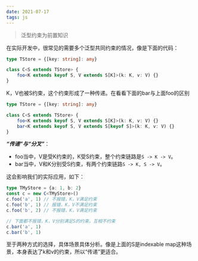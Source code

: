 ```yaml
---
date: 2021-07-17
tags: js
---
```


> 泛型约束为前置知识

在实际开发中，很常见的需要多个泛型共同约束的情况，像是下面的代码：

```ts
type TStore = {[key: string]: any}

class C<S extends TStore> {
    foo<K extends keyof S, V extends S[K]>(k: K, v: V) {}
}
```

K，V也被S约束，这个约束形成了一种传递。在看看下面的bar与上面foo的区别

```ts
type TStore = {[key: string]: any}

class C<S extends TStore> {
    foo<K extends keyof S, V extends S[K]>(k: K, v: V) {}
    bar<K extends keyof S, V extends S[keyof S]>(k: K, v: V) {}
}
```

***“传递”与“分叉”***：

- foo当中，V是受K约束的，K受S约束，整个约束链路是`S -> K -> V`。
- bar当中，V和K分别受S约束，有两个约束链路`S -> K, S -> V`。

这会影响我们的实际应用，如下：

```ts
type TMyStore = {a: 1, b: 2}
const c = new C<TMyStore>()
c.foo('a', 1) // 不报错，K，V满足约束
c.foo('b', 1) // 报错，K，V不满足约束
c.foo('b', 2) // 不报错，K，V满足约束

// 下面都不报错，K，V分别满足S的约束，互相不约束
c.bar('a', 1) 
c.bar('b', 1)
```

至于两种方式的选择，具体场景具体分析。像是上面的S是indexable map这种场景，本身表达了k和v的约束，所以“传递”更适合。